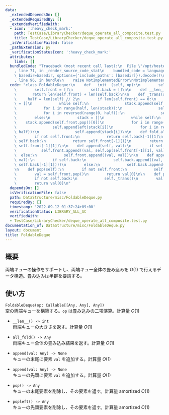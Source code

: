 ```yaml
---
data:
  _extendedDependsOn: []
  _extendedRequiredBy: []
  _extendedVerifiedWith:
  - icon: ':heavy_check_mark:'
    path: TestCase/LibraryChecker/deque_operate_all_composite.test.py
    title: TestCase/LibraryChecker/deque_operate_all_composite.test.py
  _isVerificationFailed: false
  _pathExtension: py
  _verificationStatusIcon: ':heavy_check_mark:'
  attributes:
    links: []
  bundledCode: "Traceback (most recent call last):\n  File \"/opt/hostedtoolcache/Python/3.10.6/x64/lib/python3.10/site-packages/onlinejudge_verify/documentation/build.py\"\
    , line 71, in _render_source_code_stat\n    bundled_code = language.bundle(stat.path,\
    \ basedir=basedir, options={'include_paths': [basedir]}).decode()\n  File \"/opt/hostedtoolcache/Python/3.10.6/x64/lib/python3.10/site-packages/onlinejudge_verify/languages/python.py\"\
    , line 96, in bundle\n    raise NotImplementedError\nNotImplementedError\n"
  code: "class FoldableDeque:\n    def __init__(self, op):\n        self.op = op\n\
    \        self.front = []\n        self.back = []\n\n    def __len__(self):\n \
    \       return len(self.front) + len(self.back)\n\n    def _trans(self):\n   \
    \     half = len(self) // 2\n        if len(self.front) == 0:\n            stack\
    \ = []\n            while self:\n                stack.append(self.back.pop()[0])\n\
    \            for i in range(half, len(stack)):\n                self.append(stack[i])\n\
    \            for i in reversed(range(0, half)):\n                self.appendleft(stack[i])\n\
    \        else:\n            stack = []\n            while self:\n            \
    \    stack.append(self.front.pop()[0])\n            for i in range(half, len(stack)):\n\
    \                self.appendleft(stack[i])\n            for i in reversed(range(0,\
    \ half)):\n                self.append(stack[i])\n\n    def fold_all(self):\n\
    \        if not self.front:\n            return self.back[-1][1]\n        if not\
    \ self.back:\n            return self.front[-1][1]\n        return self.op(self.back[-1][1],\
    \ self.front[-1][1])\n\n    def append(self, val):\n        if self.front:\n \
    \           self.front.append((val, self.op(self.front[-1][1], val)))\n      \
    \  else:\n            self.front.append((val, val))\n\n    def appendleft(self,\
    \ val):\n        if self.back:\n            self.back.append((val, self.op(val,\
    \ self.back[-1][1])))\n        else:\n            self.back.append((val, val))\n\
    \n    def pop(self):\n        if not self.front:\n            self._trans()\n\
    \        val = self.front.pop()\n        return val[0]\n\n    def popleft(self):\n\
    \        if not self.back:\n            self._trans()\n        val = self.back.pop()\n\
    \        return val[0]\n"
  dependsOn: []
  isVerificationFile: false
  path: DataStructure/misc/FoldableDeque.py
  requiredBy: []
  timestamp: '2022-09-12 01:37:24+09:00'
  verificationStatus: LIBRARY_ALL_AC
  verifiedWith:
  - TestCase/LibraryChecker/deque_operate_all_composite.test.py
documentation_of: DataStructure/misc/FoldableDeque.py
layout: document
title: FoldableDeque
---
```


## 概要
両端キューの操作をサポートし、両端キュー全体の畳み込みを $O(1)$ で行えるデータ構造。畳み込みは半群を要請する。

## 使い方
`FoldableDeque(op: Callable[[Any, Any], Any])`  
空の両端キューを構築する。`op` は畳み込みの二項演算。計算量 $O(1)$

- `__len__() -> int`  
両端キューの大きさを返す。計算量 $O(1)$

- `all_fold() -> Any`  
両端キュー全体の畳み込み結果を返す。計算量 $O(1)$

- `append(val: Any) -> None`  
キューの末尾に要素 `val` を追加する。計算量 $O(1)$

- `append(val: Any) -> None`  
キューの先頭に要素 `val` を追加する。計算量 $O(1)$

- `pop() -> Any`  
キューの末尾要素を削除し、その要素を返す。計算量 $\mathrm{amortized}\ O(1)$

- `popleft() -> Any`  
キューの先頭要素を削除し、その要素を返す。計算量 $\mathrm{amortized}\ O(1)$
